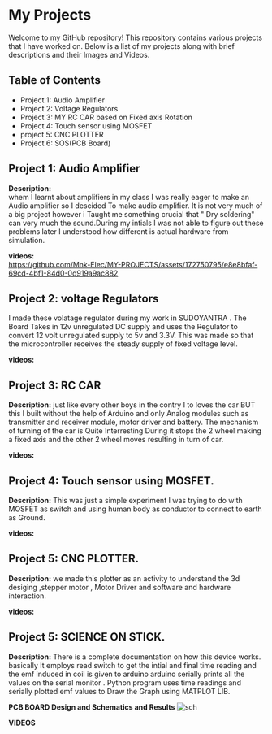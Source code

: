 # My Projects
Welcome to my GitHub repository! This repository contains various projects that I have worked on. Below is a list of my projects along with brief descriptions and their Images and Videos.

## Table of Contents
- Project 1: Audio Amplifier
- Project 2: Voltage Regulators
- Project 3: MY RC CAR based on Fixed axis Rotation
- Project 4: Touch sensor using MOSFET
- project 5: CNC PLOTTER
- Project 6: SOS(PCB Board)
  
## Project 1: Audio Amplifier

**Description:**  
whem I learnt about amplifiers in my class I was really eager to make an Audio amplifier so I descided To make audio amplifier.
It is not very much of a big project however i Taught me something crucial that " Dry soldering" can very much the sound.During my intials I was not able to figure out these problems later I understood how different is actual hardware from simulation.

**videos:**  
https://github.com/Mnk-Elec/MY-PROJECTS/assets/172750795/e8e8bfaf-69cd-4bf1-84d0-0d919a9ac882

## Project 2: voltage Regulators
I made these volatage regulator during my work in SUDOYANTRA . The Board Takes in 12v unregulated DC supply and uses the Regulator to convert 
12 volt unregulated supply to 5v and 3.3V. This was made so that the microcontroller receives the steady supply of fixed voltage level.

**videos:**

## Project 3: RC CAR

**Description:**
just like every other boys in the contry I to loves the car BUT this I built without the help of Arduino and only Analog modules such as transmitter and receiver module, motor driver and battery.
The mechanism of turning of the car is Quite Interresting During it stops the 2 wheel making a fixed axis and the other 2 wheel moves resulting in turn of car. 

**videos:**


## Project 4: Touch sensor using MOSFET.

**Description:**
This was just a simple experiment I was trying to do with MOSFET as switch and using human body as conductor to connect to earth as Ground.

**videos:**

## Project 5: CNC PLOTTER.

**Description:**
we made this plotter as an activity to understand the 3d desiging ,stepper motor , Motor Driver and software and hardware interaction.

**videos:**

## Project 5: SCIENCE ON STICK.

**Description:**
There is a complete documentation on how this device works. basically It employs read switch to get the intial and final time reading and the emf induced in coil is given to arduino arduino serially prints all the values on the serial monitor . Python program uses time readings and serially plotted emf values to Draw the Graph using MATPLOT LIB.

**PCB BOARD Design and Schematics and Results**
![sch](https://github.com/Mnk-Elec/MY-PROJECTS/assets/172750795/6c9417b9-62c5-400b-9005-b5b30b2e45e3)

**VIDEOS**
